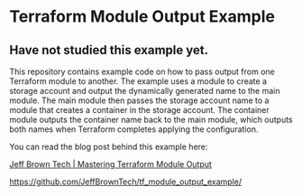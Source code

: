 # Terraform Module Output Example

## Have not studied this example yet.

This repository contains example code on how to pass output from one Terraform module to another. The example uses a module to create a storage account and output the dynamically generated name to the main module. The main module then passes the storage account name to a module that creates a container in the storage account. The container module outputs the container name back to the main module, which outputs both names when Terraform completes applying the configuration.

You can read the blog post behind this example here:

[Jeff Brown Tech | Mastering Terraform Module Output](https://jeffbrown.tech/terraform-module-output/)

https://github.com/JeffBrownTech/tf_module_output_example/